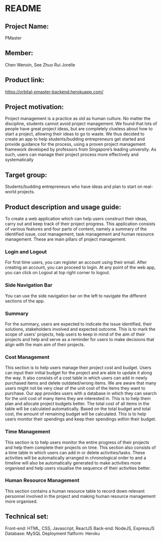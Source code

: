 # README
## Project Name: 
PMaster
## Member: 
Chen Wenxin, See Zhuo Rui Jorelle
## Product link: 
https://orbital-pmaster-backend.herokuapp.com/
## Project motivation: 
Project management is a practice as old as human culture. No matter the discipline, students cannot avoid project management. We found that lots of people have great project ideas, but are completely clueless about how to start a project, allowing their ideas to go to waste. We thus decided to create an app to help students/budding entrepreneurs get started and provide guidance for the process, using a proven project management framework developed by professors from Singapore’s leading university. As such, users can manage their project process more effectively and systematically
## Target group:
Students/budding entrepreneurs who have ideas and plan to start on real-world projects. 
## Product description and usage guide:
To create a web application which can help users construct their ideas, carry out and keep track of their project progress. 
This application consists of various features and four parts of content, namely a summary of the identified issue, cost management, task management and human resource management. These are main pillars of project management. 
### Login and Logout
For first time users, you can register an account using their email. 
After creating an account, you can proceed to login. 
At any point of the web app, you can click on Logout at top right corner to logout. 
### Side Navigation Bar
You can use the side navigation bar on the left to navigate the different sections of the app. 
### Summary 
For the summary, users are expected to indicate the issue identified, their solutions, stakeholders involved and expected outcome. This is to mark the scope of users' projects, help users to keep in mind of the aim of their projects and help and serve as a reminder for users to make decisions that align with the main aim of their projects.
### Cost Management 
This section is to help users manage their project cost and budget. Users can input their initial budget for the project and are able to update it along the way. It also consists of a cost table in which users can add in newly purchased items and delete outdated/wrong items. We are aware that many users might not be very clear of the unit cost of the items they want to purchase. Our app provides users with a database in which they can search for the unit cost of many items they are interested in. This is to help them plan and allocate project budgets better. The total cost of all items in the table will be calculated automatically. Based on the total budget and total cost, the amount of remaining budget will be calculated. This is to help users monitor their spendings and keep their spendings within their budget. 
### Time Management
This section is to help users monitor the entire progress of their projects and help them complete their projects on time. This section also consists of a time table in which users can add in or delete activities/tasks. These activities will be automatically arranged in chronological order to and a timeline will also be automatically generated to make activities more organised and help users visualise the sequence of their activities better.  
### Human Resource Management
This section contains a human resource table to record down relevant personnel involved in the project and making human resource management more organised. 
## Technical set:
Front-end: HTML, CSS, Javascript, ReactJS
Back-end: NodeJS, ExpressJS
Database: MySQL
Deployment flatform: Heroku



